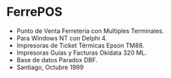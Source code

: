 # FerrePOS
- Punto de Venta Ferreteria con Multiples Terminales.
- Para Windows NT con Delphi 4.
- Impresoras de Ticket Térmicas Epson TM88.
- Impresoras Guías y Facturas Okidata 320 ML.
- Base de datos Paradox DBF.
- Santiago, Octubre 1999
